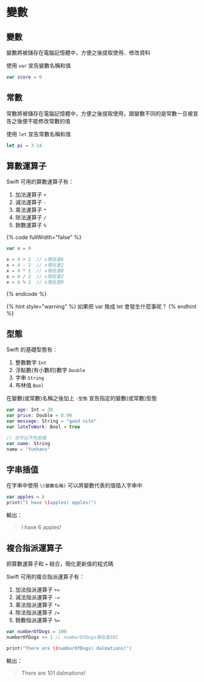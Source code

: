 # 變數

## 變數

變數將被儲存在電腦記憶體中，方便之後提取使用、修改資料

使用 `var` 宣告變數名稱和值

```swift
var score = 0
```

## 常數 <a href="#heading-constants" id="heading-constants"></a>

常數將被儲存在電腦記憶體中，方便之後提取使用，跟變數不同的是常數一旦被宣告之後便不能修改常數的值

使用 `let` 宣告常數名稱和值

```swift
let pi = 3.14
```

## 算數運算子 <a href="#heading-arithmetic-operators" id="heading-arithmetic-operators"></a>

Swift 可用的算數運算子有：

1. 加法運算子 `+`
2. 減法運算子 `-`
3. 乘法運算子 `*`
4. 除法運算子 `/`
5. 餘數運算子 `%`

{% code fullWidth="false" %}
```swift
var x = 0

x = 4 + 2  // x現在是6
x = 4 - 2  // x現在是2
x = 4 * 2  // x現在是8
x = 4 / 2  // x現在是2
x = 4 % 2  // x現在是0
```
{% endcode %}

{% hint style="warning" %}
如果把 var 換成 let 會發生什麼事呢？&#x20;
{% endhint %}

## 型態

Swift 的基礎型態有：

1. 整數數字 `Int`
2. 浮點數(有小數的)數字 `Double`
3. 字串 `String`
4. 布林值 `Bool`

在變數(或常數)名稱之後加上 `:型態` 宣告指定的變數(或常數)型態

```swift
var age: Int = 28
var price: Double = 8.99
var message: String = "good nite"
var lateToWork: Bool = true

// 也可以不先給值
var name: String
name = "Yunhans"
```

## 字串插值

在字串中使用  `\(變數名稱)` 可以將變數代表的值插入字串中

```swift
var apples = 6
print("I have \(apples) apples!")
```

輸出：

> I have 6 apples!

## 複合指派運算子 <a href="#e8-a4-87-e5-90-88-e6-8c-87-e6-b4-be-e9-81-8b-e7-ae-97-e5-a-d-90" id="e8-a4-87-e5-90-88-e6-8c-87-e6-b4-be-e9-81-8b-e7-ae-97-e5-a-d-90"></a>

把算數運算子和 `=` 結合，簡化更新值的程式碼

Swift 可用的複合指派運算子有：

1. 加法指派運算子 `+=`
2. 減法指派運算子 `-=`
3. 乘法指派運算子 `*=`
4. 除法指派運算子 `/=`
5. 餘數指派運算子 `%=`

```swift
var numberOfDogs = 100
numberOfDogs += 1 // numberOfDogs現在是101

print("There are \(numberOfDogs) dalmations!")
```

輸出：

> There are 101 dalmations!
